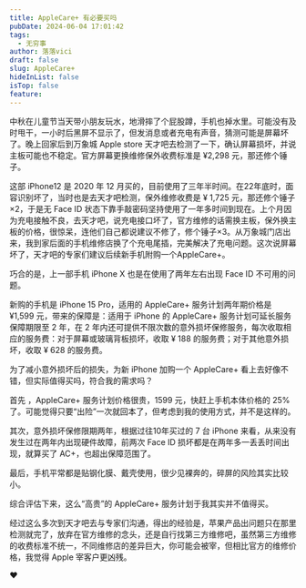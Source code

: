 ```yaml
---
title: AppleCare+ 有必要买吗
pubDate: 2024-06-04 17:01:42
tags:
  - 无穷事
author: 落落vici
draft: false
slug: AppleCare+
hideInList: false
isTop: false
feature:
---
```

中秋在儿童节当天带小朋友玩水，地滑摔了个屁股蹲，手机也掉水里。可能没有及时甩干，一小时后黑屏不显示了，但发消息或者充电有声音，猜测可能是屏幕坏了。晚上回家后到万象城 Apple store 天才吧去检测了一下，确认屏幕损坏，并说主板可能也不稳定。官方屏幕更换维修保外收费标准是 ¥2,298 元，那还修个锤子。

这部 iPhone12 是 2020 年 12 月买的，目前使用了三年半时间。在22年底时，面容识别坏了，当时也是去天才吧检测，保外维修收费是 ¥ 1,725 元，那还修个锤子×2，于是无 Face ID 状态下靠手敲密码坚持使用了一年多时间到现在。上个月因为充电接触不良，去天才吧，说充电接口坏了，官方维修的话需换主板，保外换主板的价格，很惊呆，连他们自己都说建议不修了，修个锤子×3。从万象城门店出来，我到家后面的手机维修店换了个充电尾插，完美解决了充电问题。这次说屏幕坏了，天才吧的专家们建议后续新手机附购一个AppleCare+。

巧合的是，上一部手机 iPhone X 也是在使用了两年左右出现 Face ID 不可用的问题。

新购的手机是 iPhone 15 Pro，适用的 AppleCare+ 服务计划两年期价格是 ¥1,599 元，带来的保障是：适用于 iPhone 的 AppleCare+ 服务计划可延长服务保障期限至 2 年，在 2 年内还可提供不限次数的意外损坏保修服务，每次收取相应的服务费：对于屏幕或玻璃背板损坏，收取 ¥ 188 的服务费；对于其他意外损坏，收取 ¥ 628 的服务费。

为了减小意外损坏后的损失，为新 iPhone 加购一个 AppleCare+ 看上去好像不错，但实际值得买吗，符合我的需求吗？

首先 ，AppleCare+ 服务计划价格很贵，1599 元，快赶上手机本体价格的 25% 了。可能觉得只要“出险”一次就回本了，但考虑到我的使用方式，并不是这样的。

其次，意外损坏保修限期两年，根据过往10年买过的 7 台 iPhone 来看，从来没有发生过在两年内出现硬件故障，前两次 Face ID 损坏都是在两年多一丢丢时间出现，就算买了 AC+，也超出保障范围了。

最后，手机平常都是贴钢化膜、戴壳使用，很少见裸奔的，碎屏的风险其实比较小。

综合评估下来，这么“高贵”的 AppleCare+ 服务计划于我其实并不值得买。

经过这么多次到天才吧去与专家们沟通，得出的经验是，苹果产品出问题只在那里检测就完了，放弃在官方维修的念头，还是自行找第三方维修吧，虽然第三方维修的收费标准不统一，不同维修店的差异巨大，你可能会被宰，但相比官方的维修价格，我觉得 Apple 宰客户更凶残。

❤